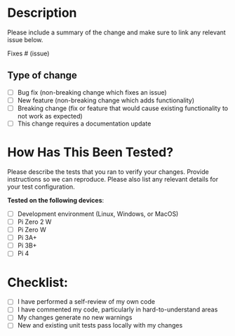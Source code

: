 # Description

Please include a summary of the change and make sure to link any relevant issue below.

Fixes # (issue)

## Type of change

- [ ] Bug fix (non-breaking change which fixes an issue)
- [ ] New feature (non-breaking change which adds functionality)
- [ ] Breaking change (fix or feature that would cause existing functionality to not work as expected)
- [ ] This change requires a documentation update

# How Has This Been Tested?

Please describe the tests that you ran to verify your changes. Provide instructions so we can reproduce. 
Please also list any relevant details for your test configuration.

**Tested on the following devices**:
- [ ] Development environment (Linux, Windows, or MacOS)
- [ ] Pi Zero 2 W
- [ ] Pi Zero W
- [ ] Pi 3A+
- [ ] Pi 3B+
- [ ] Pi 4

# Checklist:

- [ ] I have performed a self-review of my own code
- [ ] I have commented my code, particularly in hard-to-understand areas
- [ ] My changes generate no new warnings
- [ ] New and existing unit tests pass locally with my changes